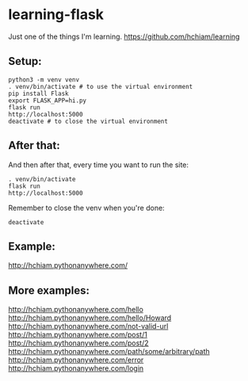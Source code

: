 # learning-flask

Just one of the things I'm learning. https://github.com/hchiam/learning

## Setup:

```
python3 -m venv venv
. venv/bin/activate # to use the virtual environment
pip install Flask
export FLASK_APP=hi.py
flask run
http://localhost:5000
deactivate # to close the virtual environment
```

## After that:
And then after that, every time you want to run the site:
```
. venv/bin/activate
flask run
http://localhost:5000
```

Remember to close the venv when you're done:
```
deactivate
```

## Example: 

http://hchiam.pythonanywhere.com/

## More examples:

http://hchiam.pythonanywhere.com/hello
http://hchiam.pythonanywhere.com/hello/Howard
http://hchiam.pythonanywhere.com/not-valid-url
http://hchiam.pythonanywhere.com/post/1
http://hchiam.pythonanywhere.com/post/2
http://hchiam.pythonanywhere.com/path/some/arbitrary/path
http://hchiam.pythonanywhere.com/error
http://hchiam.pythonanywhere.com/login
